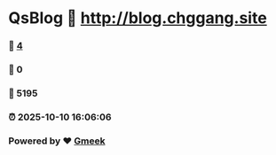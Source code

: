 # QsBlog :link: http://blog.chggang.site 
### :page_facing_up: [4](http://blog.chggang.site/tag.html) 
### :speech_balloon: 0 
### :hibiscus: 5195 
### :alarm_clock: 2025-10-10 16:06:06 
### Powered by :heart: [Gmeek](https://github.com/Meekdai/Gmeek)
